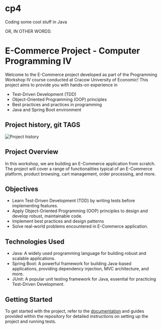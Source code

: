 # cp4
Coding some cool stuff in Java

OR, IN OTHER WORDS:
# E-Commerce Project - Computer Programming IV

Welcome to the E-Commerce project developed as part of the Programming Workshop IV course conducted at Cracow University of Economic!
This project aims to provide you with hands-on experience in
* Test-Driven Development (TDD)
* Object-Oriented Programming (OOP) principles
* Best practices and practices in programming
* Java and Spring Boot environment

## Project history, git TAGS

![Project history](docs/assets/00__browse_by_tag.gif)

## Project Overview
In this workshop, we are building an E-Commerce application from scratch. The project will cover a range of functionalities typical of an E-Commerce platform, product browsing, cart management, order processing, and more.

## Objectives
- Learn Test-Driven Development (TDD) by writing tests before implementing features.
- Apply Object-Oriented Programming (OOP) principles to design and develop robust, maintainable code.
- Implement best practices and design patterns
- Solve real-world problems encountered in E-Commerce application.

## Technologies Used
- Java: A widely used programming language for building robust and scalable applications.
- Spring Boot: A powerful framework for building Java-based applications, providing dependency injection, MVC architecture, and more.
- JUnit: A popular unit testing framework for Java, essential for practicing Test-Driven Development.

## Getting Started
To get started with the project, refer to the [documentation](docs/) and guides provided within the repository for detailed instructions on setting up the project and running tests.

